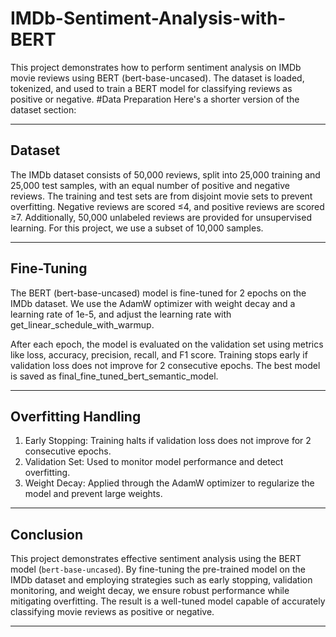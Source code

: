 # IMDb-Sentiment-Analysis-with-BERT
This project demonstrates how to perform sentiment analysis on IMDb movie reviews using BERT (bert-base-uncased). The dataset is loaded, tokenized, and used to train a BERT model for classifying reviews as positive or negative.
#Data Preparation
Here's a shorter version of the dataset section:

---

## Dataset

The IMDb dataset consists of 50,000 reviews, split into 25,000 training and 25,000 test samples, with an equal number of positive and negative reviews. The training and test sets are from disjoint movie sets to prevent overfitting. Negative reviews are scored ≤4, and positive reviews are scored ≥7. Additionally, 50,000 unlabeled reviews are provided for unsupervised learning. For this project, we use a subset of 10,000 samples.

---

## Fine-Tuning

The BERT (bert-base-uncased) model is fine-tuned for 2 epochs on the IMDb dataset. We use the AdamW optimizer with weight decay and a learning rate of 1e-5, and adjust the learning rate with get_linear_schedule_with_warmup.

After each epoch, the model is evaluated on the validation set using metrics like loss, accuracy, precision, recall, and F1 score. Training stops early if validation loss does not improve for 2 consecutive epochs. The best model is saved as final_fine_tuned_bert_semantic_model.

---

## Overfitting Handling

1. Early Stopping: Training halts if validation loss does not improve for 2 consecutive epochs.
2. Validation Set: Used to monitor model performance and detect overfitting.
3. Weight Decay: Applied through the AdamW optimizer to regularize the model and prevent large weights.
   
---


## Conclusion

This project demonstrates effective sentiment analysis using the BERT model (`bert-base-uncased`). By fine-tuning the pre-trained model on the IMDb dataset and employing strategies such as early stopping, validation monitoring, and weight decay, we ensure robust performance while mitigating overfitting. The result is a well-tuned model capable of accurately classifying movie reviews as positive or negative.

---
